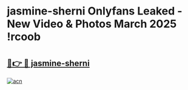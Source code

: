 # jasmine-sherni Onlyfans Leaked - New Video & Photos March 2025 !rcoob

# <h2><a href="https://97h7ja.iuczelnia.edu.pl?title=jasmine-sherni&ref=rcoob">🔗👉 🔴 jasmine-sherni</a></h2>

[![acn](https://github.com/user-attachments/assets/0f9c940e-d8b0-45ae-aac7-cd30a18b3e1c)](https://97h7ja.iuczelnia.edu.pl?title=jasmine-sherni&ref=rcoob)


